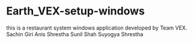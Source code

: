 # Earth_VEX-setup-windows
this is a restaurant system windows application developed by Team VEX.
Sachin Giri
Anis Shrestha
Sunil Shah
Suyogya Shrestha
